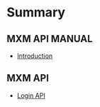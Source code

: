 # Summary

## MXM API MANUAL

* [Introduction](//README.md)

## MXM API

* [Login API](/mxm-api/login-api.md)

